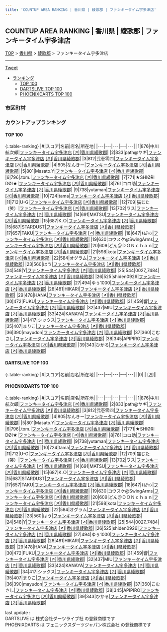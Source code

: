 ```yaml
---
title: 'COUNTUP AREA RANKING | 香川県 | 綾歌郡 | ファンキータイム宇多津店'
---
```

## COUNTUP AREA RANKING | 香川県 | 綾歌郡 | ファンキータイム宇多津店

[TOP](/darts/rank/) > [香川県](/darts/rank/香川県/) > [綾歌郡](/darts/rank/香川県/綾歌郡/) > ファンキータイム宇多津店

___

<a href="https://twitter.com/share?ref_src=twsrc%5Etfw" data-text="COUNTUP AREA RANKING | 香川県綾歌郡ファンキータイム宇多津店" class="twitter-share-button" data-hashtags="DARTSLIVE,PHOENIXDARTS,darts,ダーツ" data-show-count="false">Tweet</a>

* [ランキング](#カウントアップランキング)
    * [TOP 100](#top-100)
    * [DARTSLIVE TOP 100](#dartslive-top-100)
    * [PHOENIXDARTS TOP 100](#phoenixdarts-top-100)

### 市区町村

<ul>

</ul>

### カウントアップランキング

#### TOP 100



{:.table-ranking}
|#|スコア|名前|店名|所在地|
|---|---|---|---|---|
|1|876|<span class="rank-name-pd">中川航次郎</span>|<a href="/darts/rank/shops/10424.html">ファンキータイム宇多津店</a> <a href="https://vs.phoenixdarts.com/jp/shop/shopDetailInfo/s_10424?s_seq=10424">[↗]</a>|<a href="/darts/rank/香川県/綾歌郡">香川県綾歌郡</a>|
|2|833|<span class="rank-name-pd">path@ヤギ</span>|<a href="/darts/rank/shops/10424.html">ファンキータイム宇多津店</a> <a href="https://vs.phoenixdarts.com/jp/shop/shopDetailInfo/s_10424?s_seq=10424">[↗]</a>|<a href="/darts/rank/香川県/綾歌郡">香川県綾歌郡</a>|
|3|812|<span class="rank-name-pd">弐壱零四</span>|<a href="/darts/rank/shops/10424.html">ファンキータイム宇多津店</a> <a href="https://vs.phoenixdarts.com/jp/shop/shopDetailInfo/s_10424?s_seq=10424">[↗]</a>|<a href="/darts/rank/香川県/綾歌郡">香川県綾歌郡</a>|
|4|805|<span class="rank-name-pd">なんきー</span>|<a href="/darts/rank/shops/10424.html">ファンキータイム宇多津店</a> <a href="https://vs.phoenixdarts.com/jp/shop/shopDetailInfo/s_10424?s_seq=10424">[↗]</a>|<a href="/darts/rank/香川県/綾歌郡">香川県綾歌郡</a>|
|5|801|<span class="rank-name-pd">Masato.Y</span>|<a href="/darts/rank/shops/10424.html">ファンキータイム宇多津店</a> <a href="https://vs.phoenixdarts.com/jp/shop/shopDetailInfo/s_10424?s_seq=10424">[↗]</a>|<a href="/darts/rank/香川県/綾歌郡">香川県綾歌郡</a>|
|6|796|<span class="rank-name-pd">.tom.</span>|<a href="/darts/rank/shops/10424.html">ファンキータイム宇多津店</a> <a href="https://vs.phoenixdarts.com/jp/shop/shopDetailInfo/s_10424?s_seq=10424">[↗]</a>|<a href="/darts/rank/香川県/綾歌郡">香川県綾歌郡</a>|
|7|771|<span class="rank-name-pd">︎★SHIØRI DØI★</span>|<a href="/darts/rank/shops/10424.html">ファンキータイム宇多津店</a> <a href="https://vs.phoenixdarts.com/jp/shop/shopDetailInfo/s_10424?s_seq=10424">[↗]</a>|<a href="/darts/rank/香川県/綾歌郡">香川県綾歌郡</a>|
|8|761|<span class="rank-name-pd">コロ助</span>|<a href="/darts/rank/shops/10424.html">ファンキータイム宇多津店</a> <a href="https://vs.phoenixdarts.com/jp/shop/shopDetailInfo/s_10424?s_seq=10424">[↗]</a>|<a href="/darts/rank/香川県/綾歌郡">香川県綾歌郡</a>|
|9|738|<span class="rank-name-pd">yutaman</span>|<a href="/darts/rank/shops/10424.html">ファンキータイム宇多津店</a> <a href="https://vs.phoenixdarts.com/jp/shop/shopDetailInfo/s_10424?s_seq=10424">[↗]</a>|<a href="/darts/rank/香川県/綾歌郡">香川県綾歌郡</a>|
|10|724|<span class="rank-name-pd">tama</span>|<a href="/darts/rank/shops/10424.html">ファンキータイム宇多津店</a> <a href="https://vs.phoenixdarts.com/jp/shop/shopDetailInfo/s_10424?s_seq=10424">[↗]</a>|<a href="/darts/rank/香川県/綾歌郡">香川県綾歌郡</a>|
|11|712|<span class="rank-name-pd">U-G</span>|<a href="/darts/rank/shops/10424.html">ファンキータイム宇多津店</a> <a href="https://vs.phoenixdarts.com/jp/shop/shopDetailInfo/s_10424?s_seq=10424">[↗]</a>|<a href="/darts/rank/香川県/綾歌郡">香川県綾歌郡</a>|
|12|709|<span class="rank-name-pd">猫じた（笑）</span>|<a href="/darts/rank/shops/10424.html">ファンキータイム宇多津店</a> <a href="https://vs.phoenixdarts.com/jp/shop/shopDetailInfo/s_10424?s_seq=10424">[↗]</a>|<a href="/darts/rank/香川県/綾歌郡">香川県綾歌郡</a>|
|13|702|<span class="rank-name-pd">ワス</span>|<a href="/darts/rank/shops/10424.html">ファンキータイム宇多津店</a> <a href="https://vs.phoenixdarts.com/jp/shop/shopDetailInfo/s_10424?s_seq=10424">[↗]</a>|<a href="/darts/rank/香川県/綾歌郡">香川県綾歌郡</a>|
|14|691|<span class="rank-name-pd">MATSU</span>|<a href="/darts/rank/shops/10424.html">ファンキータイム宇多津店</a> <a href="https://vs.phoenixdarts.com/jp/shop/shopDetailInfo/s_10424?s_seq=10424">[↗]</a>|<a href="/darts/rank/香川県/綾歌郡">香川県綾歌郡</a>|
|15|687|<span class="rank-name-pd">K.Ｏ</span>|<a href="/darts/rank/shops/10424.html">ファンキータイム宇多津店</a> <a href="https://vs.phoenixdarts.com/jp/shop/shopDetailInfo/s_10424?s_seq=10424">[↗]</a>|<a href="/darts/rank/香川県/綾歌郡">香川県綾歌郡</a>|
|15|687|<span class="rank-name-pd">STARDUST</span>|<a href="/darts/rank/shops/10424.html">ファンキータイム宇多津店</a> <a href="https://vs.phoenixdarts.com/jp/shop/shopDetailInfo/s_10424?s_seq=10424">[↗]</a>|<a href="/darts/rank/香川県/綾歌郡">香川県綾歌郡</a>|
|17|657|<span class="rank-name-pd">TAKU</span>|<a href="/darts/rank/shops/10424.html">ファンキータイム宇多津店</a> <a href="https://vs.phoenixdarts.com/jp/shop/shopDetailInfo/s_10424?s_seq=10424">[↗]</a>|<a href="/darts/rank/香川県/綾歌郡">香川県綾歌郡</a>|
|18|647|<span class="rank-name-pd">ｷﾑﾁｬﾝ</span>|<a href="/darts/rank/shops/10424.html">ファンキータイム宇多津店</a> <a href="https://vs.phoenixdarts.com/jp/shop/shopDetailInfo/s_10424?s_seq=10424">[↗]</a>|<a href="/darts/rank/香川県/綾歌郡">香川県綾歌郡</a>|
|19|630|<span class="rank-name-pd">コウスケ@SwingArms</span>|<a href="/darts/rank/shops/10424.html">ファンキータイム宇多津店</a> <a href="https://vs.phoenixdarts.com/jp/shop/shopDetailInfo/s_10424?s_seq=10424">[↗]</a>|<a href="/darts/rank/香川県/綾歌郡">香川県綾歌郡</a>|
|20|609|<span class="rank-name-pd">どん＠ＤＯＮｃｈａｎ</span>|<a href="/darts/rank/shops/10424.html">ファンキータイム宇多津店</a> <a href="https://vs.phoenixdarts.com/jp/shop/shopDetailInfo/s_10424?s_seq=10424">[↗]</a>|<a href="/darts/rank/香川県/綾歌郡">香川県綾歌郡</a>|
|21|598|<span class="rank-name-pd">kota</span>|<a href="/darts/rank/shops/10424.html">ファンキータイム宇多津店</a> <a href="https://vs.phoenixdarts.com/jp/shop/shopDetailInfo/s_10424?s_seq=10424">[↗]</a>|<a href="/darts/rank/香川県/綾歌郡">香川県綾歌郡</a>|
|22|584|<span class="rank-name-pd">オグラム</span>|<a href="/darts/rank/shops/10424.html">ファンキータイム宇多津店</a> <a href="https://vs.phoenixdarts.com/jp/shop/shopDetailInfo/s_10424?s_seq=10424">[↗]</a>|<a href="/darts/rank/香川県/綾歌郡">香川県綾歌郡</a>|
|23|560|<span class="rank-name-pd">はう</span>|<a href="/darts/rank/shops/10424.html">ファンキータイム宇多津店</a> <a href="https://vs.phoenixdarts.com/jp/shop/shopDetailInfo/s_10424?s_seq=10424">[↗]</a>|<a href="/darts/rank/香川県/綾歌郡">香川県綾歌郡</a>|
|24|548|<span class="rank-name-pd">Y</span>|<a href="/darts/rank/shops/10424.html">ファンキータイム宇多津店</a> <a href="https://vs.phoenixdarts.com/jp/shop/shopDetailInfo/s_10424?s_seq=10424">[↗]</a>|<a href="/darts/rank/香川県/綾歌郡">香川県綾歌郡</a>|
|25|544|<span class="rank-name-pd">0027_7484</span>|<a href="/darts/rank/shops/10424.html">ファンキータイム宇多津店</a> <a href="https://vs.phoenixdarts.com/jp/shop/shopDetailInfo/s_10424?s_seq=10424">[↗]</a>|<a href="/darts/rank/香川県/綾歌郡">香川県綾歌郡</a>|
|26|525|<span class="rank-name-pd">shiden0926</span>|<a href="/darts/rank/shops/10424.html">ファンキータイム宇多津店</a> <a href="https://vs.phoenixdarts.com/jp/shop/shopDetailInfo/s_10424?s_seq=10424">[↗]</a>|<a href="/darts/rank/香川県/綾歌郡">香川県綾歌郡</a>|
|27|494|<span class="rank-name-pd">ゆぅ1000</span>|<a href="/darts/rank/shops/10424.html">ファンキータイム宇多津店</a> <a href="https://vs.phoenixdarts.com/jp/shop/shopDetailInfo/s_10424?s_seq=10424">[↗]</a>|<a href="/darts/rank/香川県/綾歌郡">香川県綾歌郡</a>|
|28|481|<span class="rank-name-pd">HIKARI</span>|<a href="/darts/rank/shops/10424.html">ファンキータイム宇多津店</a> <a href="https://vs.phoenixdarts.com/jp/shop/shopDetailInfo/s_10424?s_seq=10424">[↗]</a>|<a href="/darts/rank/香川県/綾歌郡">香川県綾歌郡</a>|
|29|478|<span class="rank-name-pd">HANA</span>|<a href="/darts/rank/shops/10424.html">ファンキータイム宇多津店</a> <a href="https://vs.phoenixdarts.com/jp/shop/shopDetailInfo/s_10424?s_seq=10424">[↗]</a>|<a href="/darts/rank/香川県/綾歌郡">香川県綾歌郡</a>|
|30|472|<span class="rank-name-pd">FUKU</span>|<a href="/darts/rank/shops/10424.html">ファンキータイム宇多津店</a> <a href="https://vs.phoenixdarts.com/jp/shop/shopDetailInfo/s_10424?s_seq=10424">[↗]</a>|<a href="/darts/rank/香川県/綾歌郡">香川県綾歌郡</a>|
|31|459|<span class="rank-name-pd">響</span>|<a href="/darts/rank/shops/10424.html">ファンキータイム宇多津店</a> <a href="https://vs.phoenixdarts.com/jp/shop/shopDetailInfo/s_10424?s_seq=10424">[↗]</a>|<a href="/darts/rank/香川県/綾歌郡">香川県綾歌郡</a>|
|32|437|<span class="rank-name-pd">MIU</span>|<a href="/darts/rank/shops/10424.html">ファンキータイム宇多津店</a> <a href="https://vs.phoenixdarts.com/jp/shop/shopDetailInfo/s_10424?s_seq=10424">[↗]</a>|<a href="/darts/rank/香川県/綾歌郡">香川県綾歌郡</a>|
|33|424|<span class="rank-name-pd">KANAYA</span>|<a href="/darts/rank/shops/10424.html">ファンキータイム宇多津店</a> <a href="https://vs.phoenixdarts.com/jp/shop/shopDetailInfo/s_10424?s_seq=10424">[↗]</a>|<a href="/darts/rank/香川県/綾歌郡">香川県綾歌郡</a>|
|34|417|<span class="rank-name-pd">シックス</span>|<a href="/darts/rank/shops/10424.html">ファンキータイム宇多津店</a> <a href="https://vs.phoenixdarts.com/jp/shop/shopDetailInfo/s_10424?s_seq=10424">[↗]</a>|<a href="/darts/rank/香川県/綾歌郡">香川県綾歌郡</a>|
|35|407|<span class="rank-name-pd">まりこ</span>|<a href="/darts/rank/shops/10424.html">ファンキータイム宇多津店</a> <a href="https://vs.phoenixdarts.com/jp/shop/shopDetailInfo/s_10424?s_seq=10424">[↗]</a>|<a href="/darts/rank/香川県/綾歌郡">香川県綾歌郡</a>|
|36|390|<span class="rank-name-pd">mayudon</span>|<a href="/darts/rank/shops/10424.html">ファンキータイム宇多津店</a> <a href="https://vs.phoenixdarts.com/jp/shop/shopDetailInfo/s_10424?s_seq=10424">[↗]</a>|<a href="/darts/rank/香川県/綾歌郡">香川県綾歌郡</a>|
|37|360|<span class="rank-name-pd">こむさし</span>|<a href="/darts/rank/shops/10424.html">ファンキータイム宇多津店</a> <a href="https://vs.phoenixdarts.com/jp/shop/shopDetailInfo/s_10424?s_seq=10424">[↗]</a>|<a href="/darts/rank/香川県/綾歌郡">香川県綾歌郡</a>|
|38|345|<span class="rank-name-pd">APIPIRO</span>|<a href="/darts/rank/shops/10424.html">ファンキータイム宇多津店</a> <a href="https://vs.phoenixdarts.com/jp/shop/shopDetailInfo/s_10424?s_seq=10424">[↗]</a>|<a href="/darts/rank/香川県/綾歌郡">香川県綾歌郡</a>|
|39|343|<span class="rank-name-pd">ひかる</span>|<a href="/darts/rank/shops/10424.html">ファンキータイム宇多津店</a> <a href="https://vs.phoenixdarts.com/jp/shop/shopDetailInfo/s_10424?s_seq=10424">[↗]</a>|<a href="/darts/rank/香川県/綾歌郡">香川県綾歌郡</a>|


#### DARTSLIVE TOP 100



{:.table-ranking}
|#|スコア|名前|店名|所在地|
|---|---|---|---|---|
||0|<span class="rank-name-dl"> </span>|<a href="/darts/rank/shops/.html"></a> <a href="">[↗]</a>|<a href="/darts/rank//"></a>|


#### PHOENIXDARTS TOP 100



{:.table-ranking}
|#|スコア|名前|店名|所在地|
|---|---|---|---|---|
|1|876|<span class="rank-name-pd">中川航次郎</span>|<a href="/darts/rank/shops/10424.html">ファンキータイム宇多津店</a> <a href="https://vs.phoenixdarts.com/jp/shop/shopDetailInfo/s_10424?s_seq=10424">[↗]</a>|<a href="/darts/rank/香川県/綾歌郡">香川県綾歌郡</a>|
|2|833|<span class="rank-name-pd">path@ヤギ</span>|<a href="/darts/rank/shops/10424.html">ファンキータイム宇多津店</a> <a href="https://vs.phoenixdarts.com/jp/shop/shopDetailInfo/s_10424?s_seq=10424">[↗]</a>|<a href="/darts/rank/香川県/綾歌郡">香川県綾歌郡</a>|
|3|812|<span class="rank-name-pd">弐壱零四</span>|<a href="/darts/rank/shops/10424.html">ファンキータイム宇多津店</a> <a href="https://vs.phoenixdarts.com/jp/shop/shopDetailInfo/s_10424?s_seq=10424">[↗]</a>|<a href="/darts/rank/香川県/綾歌郡">香川県綾歌郡</a>|
|4|805|<span class="rank-name-pd">なんきー</span>|<a href="/darts/rank/shops/10424.html">ファンキータイム宇多津店</a> <a href="https://vs.phoenixdarts.com/jp/shop/shopDetailInfo/s_10424?s_seq=10424">[↗]</a>|<a href="/darts/rank/香川県/綾歌郡">香川県綾歌郡</a>|
|5|801|<span class="rank-name-pd">Masato.Y</span>|<a href="/darts/rank/shops/10424.html">ファンキータイム宇多津店</a> <a href="https://vs.phoenixdarts.com/jp/shop/shopDetailInfo/s_10424?s_seq=10424">[↗]</a>|<a href="/darts/rank/香川県/綾歌郡">香川県綾歌郡</a>|
|6|796|<span class="rank-name-pd">.tom.</span>|<a href="/darts/rank/shops/10424.html">ファンキータイム宇多津店</a> <a href="https://vs.phoenixdarts.com/jp/shop/shopDetailInfo/s_10424?s_seq=10424">[↗]</a>|<a href="/darts/rank/香川県/綾歌郡">香川県綾歌郡</a>|
|7|771|<span class="rank-name-pd">︎★SHIØRI DØI★</span>|<a href="/darts/rank/shops/10424.html">ファンキータイム宇多津店</a> <a href="https://vs.phoenixdarts.com/jp/shop/shopDetailInfo/s_10424?s_seq=10424">[↗]</a>|<a href="/darts/rank/香川県/綾歌郡">香川県綾歌郡</a>|
|8|761|<span class="rank-name-pd">コロ助</span>|<a href="/darts/rank/shops/10424.html">ファンキータイム宇多津店</a> <a href="https://vs.phoenixdarts.com/jp/shop/shopDetailInfo/s_10424?s_seq=10424">[↗]</a>|<a href="/darts/rank/香川県/綾歌郡">香川県綾歌郡</a>|
|9|738|<span class="rank-name-pd">yutaman</span>|<a href="/darts/rank/shops/10424.html">ファンキータイム宇多津店</a> <a href="https://vs.phoenixdarts.com/jp/shop/shopDetailInfo/s_10424?s_seq=10424">[↗]</a>|<a href="/darts/rank/香川県/綾歌郡">香川県綾歌郡</a>|
|10|724|<span class="rank-name-pd">tama</span>|<a href="/darts/rank/shops/10424.html">ファンキータイム宇多津店</a> <a href="https://vs.phoenixdarts.com/jp/shop/shopDetailInfo/s_10424?s_seq=10424">[↗]</a>|<a href="/darts/rank/香川県/綾歌郡">香川県綾歌郡</a>|
|11|712|<span class="rank-name-pd">U-G</span>|<a href="/darts/rank/shops/10424.html">ファンキータイム宇多津店</a> <a href="https://vs.phoenixdarts.com/jp/shop/shopDetailInfo/s_10424?s_seq=10424">[↗]</a>|<a href="/darts/rank/香川県/綾歌郡">香川県綾歌郡</a>|
|12|709|<span class="rank-name-pd">猫じた（笑）</span>|<a href="/darts/rank/shops/10424.html">ファンキータイム宇多津店</a> <a href="https://vs.phoenixdarts.com/jp/shop/shopDetailInfo/s_10424?s_seq=10424">[↗]</a>|<a href="/darts/rank/香川県/綾歌郡">香川県綾歌郡</a>|
|13|702|<span class="rank-name-pd">ワス</span>|<a href="/darts/rank/shops/10424.html">ファンキータイム宇多津店</a> <a href="https://vs.phoenixdarts.com/jp/shop/shopDetailInfo/s_10424?s_seq=10424">[↗]</a>|<a href="/darts/rank/香川県/綾歌郡">香川県綾歌郡</a>|
|14|691|<span class="rank-name-pd">MATSU</span>|<a href="/darts/rank/shops/10424.html">ファンキータイム宇多津店</a> <a href="https://vs.phoenixdarts.com/jp/shop/shopDetailInfo/s_10424?s_seq=10424">[↗]</a>|<a href="/darts/rank/香川県/綾歌郡">香川県綾歌郡</a>|
|15|687|<span class="rank-name-pd">K.Ｏ</span>|<a href="/darts/rank/shops/10424.html">ファンキータイム宇多津店</a> <a href="https://vs.phoenixdarts.com/jp/shop/shopDetailInfo/s_10424?s_seq=10424">[↗]</a>|<a href="/darts/rank/香川県/綾歌郡">香川県綾歌郡</a>|
|15|687|<span class="rank-name-pd">STARDUST</span>|<a href="/darts/rank/shops/10424.html">ファンキータイム宇多津店</a> <a href="https://vs.phoenixdarts.com/jp/shop/shopDetailInfo/s_10424?s_seq=10424">[↗]</a>|<a href="/darts/rank/香川県/綾歌郡">香川県綾歌郡</a>|
|17|657|<span class="rank-name-pd">TAKU</span>|<a href="/darts/rank/shops/10424.html">ファンキータイム宇多津店</a> <a href="https://vs.phoenixdarts.com/jp/shop/shopDetailInfo/s_10424?s_seq=10424">[↗]</a>|<a href="/darts/rank/香川県/綾歌郡">香川県綾歌郡</a>|
|18|647|<span class="rank-name-pd">ｷﾑﾁｬﾝ</span>|<a href="/darts/rank/shops/10424.html">ファンキータイム宇多津店</a> <a href="https://vs.phoenixdarts.com/jp/shop/shopDetailInfo/s_10424?s_seq=10424">[↗]</a>|<a href="/darts/rank/香川県/綾歌郡">香川県綾歌郡</a>|
|19|630|<span class="rank-name-pd">コウスケ@SwingArms</span>|<a href="/darts/rank/shops/10424.html">ファンキータイム宇多津店</a> <a href="https://vs.phoenixdarts.com/jp/shop/shopDetailInfo/s_10424?s_seq=10424">[↗]</a>|<a href="/darts/rank/香川県/綾歌郡">香川県綾歌郡</a>|
|20|609|<span class="rank-name-pd">どん＠ＤＯＮｃｈａｎ</span>|<a href="/darts/rank/shops/10424.html">ファンキータイム宇多津店</a> <a href="https://vs.phoenixdarts.com/jp/shop/shopDetailInfo/s_10424?s_seq=10424">[↗]</a>|<a href="/darts/rank/香川県/綾歌郡">香川県綾歌郡</a>|
|21|598|<span class="rank-name-pd">kota</span>|<a href="/darts/rank/shops/10424.html">ファンキータイム宇多津店</a> <a href="https://vs.phoenixdarts.com/jp/shop/shopDetailInfo/s_10424?s_seq=10424">[↗]</a>|<a href="/darts/rank/香川県/綾歌郡">香川県綾歌郡</a>|
|22|584|<span class="rank-name-pd">オグラム</span>|<a href="/darts/rank/shops/10424.html">ファンキータイム宇多津店</a> <a href="https://vs.phoenixdarts.com/jp/shop/shopDetailInfo/s_10424?s_seq=10424">[↗]</a>|<a href="/darts/rank/香川県/綾歌郡">香川県綾歌郡</a>|
|23|560|<span class="rank-name-pd">はう</span>|<a href="/darts/rank/shops/10424.html">ファンキータイム宇多津店</a> <a href="https://vs.phoenixdarts.com/jp/shop/shopDetailInfo/s_10424?s_seq=10424">[↗]</a>|<a href="/darts/rank/香川県/綾歌郡">香川県綾歌郡</a>|
|24|548|<span class="rank-name-pd">Y</span>|<a href="/darts/rank/shops/10424.html">ファンキータイム宇多津店</a> <a href="https://vs.phoenixdarts.com/jp/shop/shopDetailInfo/s_10424?s_seq=10424">[↗]</a>|<a href="/darts/rank/香川県/綾歌郡">香川県綾歌郡</a>|
|25|544|<span class="rank-name-pd">0027_7484</span>|<a href="/darts/rank/shops/10424.html">ファンキータイム宇多津店</a> <a href="https://vs.phoenixdarts.com/jp/shop/shopDetailInfo/s_10424?s_seq=10424">[↗]</a>|<a href="/darts/rank/香川県/綾歌郡">香川県綾歌郡</a>|
|26|525|<span class="rank-name-pd">shiden0926</span>|<a href="/darts/rank/shops/10424.html">ファンキータイム宇多津店</a> <a href="https://vs.phoenixdarts.com/jp/shop/shopDetailInfo/s_10424?s_seq=10424">[↗]</a>|<a href="/darts/rank/香川県/綾歌郡">香川県綾歌郡</a>|
|27|494|<span class="rank-name-pd">ゆぅ1000</span>|<a href="/darts/rank/shops/10424.html">ファンキータイム宇多津店</a> <a href="https://vs.phoenixdarts.com/jp/shop/shopDetailInfo/s_10424?s_seq=10424">[↗]</a>|<a href="/darts/rank/香川県/綾歌郡">香川県綾歌郡</a>|
|28|481|<span class="rank-name-pd">HIKARI</span>|<a href="/darts/rank/shops/10424.html">ファンキータイム宇多津店</a> <a href="https://vs.phoenixdarts.com/jp/shop/shopDetailInfo/s_10424?s_seq=10424">[↗]</a>|<a href="/darts/rank/香川県/綾歌郡">香川県綾歌郡</a>|
|29|478|<span class="rank-name-pd">HANA</span>|<a href="/darts/rank/shops/10424.html">ファンキータイム宇多津店</a> <a href="https://vs.phoenixdarts.com/jp/shop/shopDetailInfo/s_10424?s_seq=10424">[↗]</a>|<a href="/darts/rank/香川県/綾歌郡">香川県綾歌郡</a>|
|30|472|<span class="rank-name-pd">FUKU</span>|<a href="/darts/rank/shops/10424.html">ファンキータイム宇多津店</a> <a href="https://vs.phoenixdarts.com/jp/shop/shopDetailInfo/s_10424?s_seq=10424">[↗]</a>|<a href="/darts/rank/香川県/綾歌郡">香川県綾歌郡</a>|
|31|459|<span class="rank-name-pd">響</span>|<a href="/darts/rank/shops/10424.html">ファンキータイム宇多津店</a> <a href="https://vs.phoenixdarts.com/jp/shop/shopDetailInfo/s_10424?s_seq=10424">[↗]</a>|<a href="/darts/rank/香川県/綾歌郡">香川県綾歌郡</a>|
|32|437|<span class="rank-name-pd">MIU</span>|<a href="/darts/rank/shops/10424.html">ファンキータイム宇多津店</a> <a href="https://vs.phoenixdarts.com/jp/shop/shopDetailInfo/s_10424?s_seq=10424">[↗]</a>|<a href="/darts/rank/香川県/綾歌郡">香川県綾歌郡</a>|
|33|424|<span class="rank-name-pd">KANAYA</span>|<a href="/darts/rank/shops/10424.html">ファンキータイム宇多津店</a> <a href="https://vs.phoenixdarts.com/jp/shop/shopDetailInfo/s_10424?s_seq=10424">[↗]</a>|<a href="/darts/rank/香川県/綾歌郡">香川県綾歌郡</a>|
|34|417|<span class="rank-name-pd">シックス</span>|<a href="/darts/rank/shops/10424.html">ファンキータイム宇多津店</a> <a href="https://vs.phoenixdarts.com/jp/shop/shopDetailInfo/s_10424?s_seq=10424">[↗]</a>|<a href="/darts/rank/香川県/綾歌郡">香川県綾歌郡</a>|
|35|407|<span class="rank-name-pd">まりこ</span>|<a href="/darts/rank/shops/10424.html">ファンキータイム宇多津店</a> <a href="https://vs.phoenixdarts.com/jp/shop/shopDetailInfo/s_10424?s_seq=10424">[↗]</a>|<a href="/darts/rank/香川県/綾歌郡">香川県綾歌郡</a>|
|36|390|<span class="rank-name-pd">mayudon</span>|<a href="/darts/rank/shops/10424.html">ファンキータイム宇多津店</a> <a href="https://vs.phoenixdarts.com/jp/shop/shopDetailInfo/s_10424?s_seq=10424">[↗]</a>|<a href="/darts/rank/香川県/綾歌郡">香川県綾歌郡</a>|
|37|360|<span class="rank-name-pd">こむさし</span>|<a href="/darts/rank/shops/10424.html">ファンキータイム宇多津店</a> <a href="https://vs.phoenixdarts.com/jp/shop/shopDetailInfo/s_10424?s_seq=10424">[↗]</a>|<a href="/darts/rank/香川県/綾歌郡">香川県綾歌郡</a>|
|38|345|<span class="rank-name-pd">APIPIRO</span>|<a href="/darts/rank/shops/10424.html">ファンキータイム宇多津店</a> <a href="https://vs.phoenixdarts.com/jp/shop/shopDetailInfo/s_10424?s_seq=10424">[↗]</a>|<a href="/darts/rank/香川県/綾歌郡">香川県綾歌郡</a>|
|39|343|<span class="rank-name-pd">ひかる</span>|<a href="/darts/rank/shops/10424.html">ファンキータイム宇多津店</a> <a href="https://vs.phoenixdarts.com/jp/shop/shopDetailInfo/s_10424?s_seq=10424">[↗]</a>|<a href="/darts/rank/香川県/綾歌郡">香川県綾歌郡</a>|


<div class="footer border-top border-gray-light mt-5 pt-3 text-right text-gray">
    last update : <span style="font-weight: italic" id="foot_last_modified"></span><br />
    DARTSLIVE は 株式会社ダーツライブ社 の登録商標です<br />
    PHOENIXDARTS は フェニックスダーツジャパン株式会社 の登録商標です<br />
</div>

<script src="https://cdnjs.cloudflare.com/ajax/libs/jquery.tablesorter/2.31.3/js/jquery.tablesorter.min.js" integrity="sha512-qzgd5cYSZcosqpzpn7zF2ZId8f/8CHmFKZ8j7mU4OUXTNRd5g+ZHBPsgKEwoqxCtdQvExE5LprwwPAgoicguNg==" crossorigin="anonymous" referrerpolicy="no-referrer"></script>
<link rel="stylesheet" href="https://cdnjs.cloudflare.com/ajax/libs/jquery.tablesorter/2.31.3/css/theme.default.min.css" integrity="sha512-wghhOJkjQX0Lh3NSWvNKeZ0ZpNn+SPVXX1Qyc9OCaogADktxrBiBdKGDoqVUOyhStvMBmJQ8ZdMHiR3wuEq8+w==" crossorigin="anonymous" referrerpolicy="no-referrer" />
<script>
$(function() {
    $(".table-ranking").tablesorter({sortList:[[0, 0]]});
    $("#foot_last_modified").text(formatDate(new Date(document.lastModified), 'yyyy-MM-dd HH:mm:ss'));
});
</script>

<script async src="https://platform.twitter.com/widgets.js" charset="utf-8"></script>